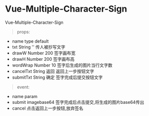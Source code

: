 # Vue-Multiple-Character-Sign
Vue-Multiple-Character-Sign

> props: 
 *   name      type     default    
 *   txt      String     ''      传人被抄写文字  
 *   drawW    Number     200     签字画布宽
 *   drawH    Number     200     签字画布高
 *  wordWrap  Number     10      签字后生成的图片当行文字数
 *  cancelTxt String    返回      返回上一步按钮文字
 *  submitTxt String    确定      签字完成后提交按钮文字
> event:
 *   name       param
 *  submit   imagebase64          签字完成后点击提交,将生成的图片base64传出
 *  cancel                        点击返回上一步按钮,放弃签名
